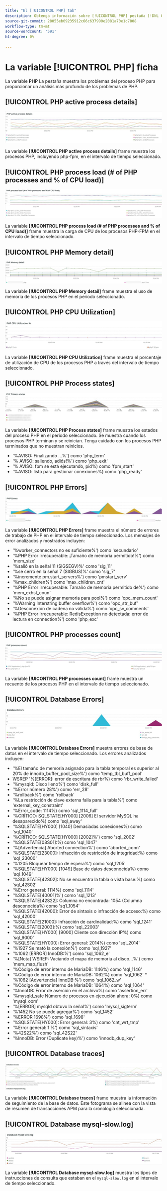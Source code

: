 ```yaml
---
title: "El [!UICONTROL PHP] tab"
description: Obtenga información sobre [!UICONTROL PHP] pestaña [!DNL Observation for Adobe Commerce].
source-git-commit: 28055eb09235912c66c637990e2081a70e1c7808
workflow-type: tm+mt
source-wordcount: '591'
ht-degree: 0%

---
```



# La variable [!UICONTROL PHP] ficha

La variable **PHP** La pestaña muestra los problemas del proceso PHP para proporcionar un análisis más profundo de los problemas de PHP.

## [!UICONTROL PHP active process details]

![Detalles del proceso activo PHP](../../assets/tools/php-active-process-details.jpg)

La variable **[!UICONTROL PHP active process details]** frame muestra los procesos PHP, incluyendo php-fpm, en el intervalo de tiempo seleccionado.

## [!UICONTROL PHP process load (# of PHP processes and % of CPU load)]

![Carga del proceso PHP](../../assets/tools/php-process-load.jpg)

La variable **[!UICONTROL PHP process load (# of PHP processes and % of CPU load)]** frame muestra la carga de CPU de los procesos PHP-FPM en el intervalo de tiempo seleccionado.

## [!UICONTROL PHP Memory detail]

![Detalles de memoria de PHP](../../assets/tools/php-memory-detail.jpg)

La variable **[!UICONTROL PHP Memory detail]** frame muestra el uso de memoria de los procesos PHP en el periodo seleccionado.

## [!UICONTROL PHP CPU Utilization]

![Uso de CPU PHP](../../assets/tools/php-cpu-utilization.jpg)

La variable **[!UICONTROL PHP CPU Utilization]** frame muestra el porcentaje de utilización de CPU de los procesos PHP a través del intervalo de tiempo seleccionado.

## [!UICONTROL PHP Process states]

![Estados del proceso PHP](../../assets/tools/php-process-states-image-1.jpg)

La variable **[!UICONTROL PHP Process states]** frame muestra los estados del proceso PHP en el periodo seleccionado. Se muestra cuando los procesos PHP terminan y se reinician. Tenga cuidado con los procesos PHP terminados que no muestran reinicios.

* &#39;%AVISO: Finalizando ...%&#39;) como &#39;php_term&#39;
* &#39;% AVISO: saliendo, adiós!%&#39;) como &#39;php_exit&#39;
* &#39;% AVISO: fpm se está ejecutando, pid%) como &#39;fpm_start&#39;
* &#39;%AVISO: listo para gestionar conexiones%) como &#39;php_ready&#39;

## [!UICONTROL PHP Errors]

![Errores de PHP](../../assets/tools/php-errors-image-1.jpg)

La variable **[!UICONTROL PHP Errors]** frame muestra el número de errores de trabajo de PHP en el intervalo de tiempo seleccionado. Los mensajes de error analizados y mostrados incluyen:

* &#39;%worker_connectors no es suficiente%&#39;) como &#39;secundario&#39;
* &#39;%PHP Error irrecuperable: ¡Tamaño de memoria permitido!%&#39;) como &#39;mem_size&#39;
* &#39;%salió en la señal 11 (SIGSEGV)%&#39; como &#39;sig_11&#39;
* &#39;%se cerró en la señal 7 (SIGBUS)%&#39; como &#39;sig_7&#39;
* &#39;%incremente pm.start_servers%&#39;) como &#39;pmstart_serv&#39;
* &#39;%max_children%&#39;) como &#39;max_children_cnt&#39;
* &#39;%PHP Error irrecuperable: Tamaño de memoria permitido de%&#39;) como &#39;mem_exhst_coun&#39;
* &#39;%No se puede asignar memoria para pool%&#39;) como &#39;opc_mem_count&#39;
* &#39;%Warning Interstring buffer overflow%&#39;) como &#39;opc_str_buf&#39;
* &#39;%Desconexión de cadena no válida%&#39;) como &#39;opc_sv_comments&#39;
* &#39;%PHP Error irrecuperable: RedisException no detectada: error de lectura en connection%&#39;) como &#39;php_exc&#39;

## [!UICONTROL PHP processes count]

![Recuento de procesos PHP](../../assets/tools/php-processes-count.jpg)

La variable **[!UICONTROL PHP processes count]** frame muestra un recuento de los procesos PHP en el intervalo de tiempo seleccionado.

## [!UICONTROL Database Errors]

![Errores de base de datos](../../assets/tools/php-tab-database-errors.jpg)

La variable **[!UICONTROL Database Errors]** muestra errores de base de datos en el intervalo de tiempo seleccionado. Los errores analizados incluyen:

* &#39;%El tamaño de memoria asignado para la tabla temporal es superior al 20% de innodb_buffer_pool_size%&#39;) como &#39;temp_tbl_buff_pool&#39;
* WSREP &#39;%\[ERROR\]: error de escritura de rbr%) como &#39;rbr_write_failed&#39;
* &#39;%mysqld: Disco lleno%&#39;) como &#39;disk_full&#39;
* &#39;%Error número 28%&#39;) como &#39;err_28&#39;
* &#39;%rollback%&#39;) como &#39;rollback&#39;
* &#39;%La restricción de clave externa falla para la tabla%&#39;) como &#39;external_key_constraint&#39;
* &#39;%Error_code: 1114%) como &#39;sql_1114_full&#39;
* &#39;%CRÍTICO: SQLSTATE[HY000] [2006] El servidor MySQL ha desaparecido%) como &#39;sql_away&#39;
* &#39;%SQLSTATE[HY000] [1040] Demasiadas conexiones%) como &#39;sql_1040&#39;
* &#39;%CRÍTICO: SQLSTATE[HY000] [2002]%&#39;) como &#39;sql_2002&#39;
* &#39;%SQLSTATE[08S01]:%) como &#39;sql_1047&#39;
* &#39;%[Advertencia] Aborted connection%&#39;) como &#39;aborted_conn&#39;
* &#39;%SQLSTATE[23000]: Infracción de restricción de integridad:%) como &#39;sql_23000&#39;
* &#39;%1205 Bloquear tiempo de espera%&#39;) como &#39;sql_1205&#39;
* &#39;%SQLSTATE[HY000] [1049] Base de datos desconocida%) como &#39;sql_1049&#39;
* &#39;%SQLSTATE[42S02]: No se encuentra la tabla o vista base:%) como &#39;sql_42S02&#39;
* &#39;%Error general: 1114%) como &#39;sql_1114&#39;
* &#39;%SQLSTATE[40001]%&#39;) como &#39;sql_1213&#39;
* &#39;%SQLSTATE[42S22]: Columna no encontrada: 1054 (Columna desconocida%) como &#39;sq1_1054&#39;
* &#39;%SQLSTATE[42000]: Error de sintaxis o infracción de acceso:%) como &#39;sql_42000&#39;
* &#39;%SQLSTATE[21000]: Infracción de cardinalidad:%) como &#39;sql_1241&#39;
* &#39;%SQLSTATE[2003]:%) como &#39;sql_22003&#39;
* &#39;%SQLSTATE[HY000] [9000] Cliente con dirección IP%) como &#39;sql_9000&#39;
* &#39;%SQLSTATE[HY000]: Error general: 2014%) como &#39;sql_2014&#39;
* &#39;%1927 Se mató la conexión%&#39;) como &#39;sql_1927&#39;
* &#39;%1062 \[ERROR\] InnoDB:%&#39;) como &#39;sql_1062_e&#39;
* &#39;%[Nota] WSREP: Vaciando el mapa de memoria al disco...%&#39;) como &#39;mem_map_flush&#39;
* &#39;%Código de error interno de MariaDB: 1146%) como &#39;sql_1146&#39;
* &#39;%Código de error interno de MariaDB: 1062%) como &#39;sql_1062&#39; * &#39;%1062 [Advertencia] InnoDB:%&#39;) como &#39;sql_1062_w&#39;
* &#39;%Código de error interno de MariaDB: 1064%) como &#39;sql_1064&#39;
* &#39;%InnoDB: Error de aserción en el archivo%) como &#39;assertion_err&#39;
* &#39;%mysqld_safe Número de procesos en ejecución ahora: 0%) como &#39;mysql_oom&#39;
* &#39;%\[ERROR\] mysqld obtuvo la señal%&#39;) como &#39;mysql_sigterm&#39;
* &#39;%1452 No se puede agregar%&#39;) como &#39;sql_1452&#39;
* &#39;%ERROR 1698%&#39;) como &#39;sql_1698&#39;
* &#39;%SQLSTATE[HY000]: Error general: 3%) como &#39;cnt_wrt_tmp&#39;
* &#39;%Error general: 1 %&#39;) como &#39;sql_sintaxis&#39;
* &#39;%42S22%&#39;) como &#39;sql_42S22&#39;
* &#39;%InnoDB: Error (Duplicate key)%&#39;) como &#39;innodb_dup_key&#39;

## [!UICONTROL Database traces]

![Rastreos de base de datos](../../assets/tools/php-tab-database-traces.jpg)

La variable **[!UICONTROL Database traces]** frame muestra la información de seguimiento de la base de datos. Este fotograma se alinea con la vista de resumen de transacciones APM para la cronología seleccionada.

## [!UICONTROL Database mysql-slow.log]

![Base de datos mysql-slow.log](../../assets/tools/php-tab-database-mysql-slow-log.jpg)

La variable **[!UICONTROL Database mysql-slow.log]** muestra los tipos de instrucciones de consulta que estaban en el `mysql-slow.log` en el intervalo de tiempo seleccionado.
